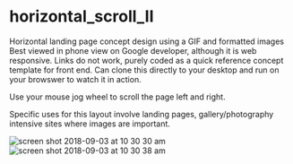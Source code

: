 # horizontal_scroll_II
Horizontal landing page concept design using a GIF and formatted images 
Best viewed in phone view on Google developer, although it is web responsive. Links do not work, purely coded as a quick reference concept template for front end. Can clone this directly to your desktop and run on your browswer to watch it in action. 

Use your mouse jog wheel to scroll the page left and right. 

Specific uses for this layout involve landing pages, gallery/photography intensive sites where images are important. 

![screen shot 2018-09-03 at 10 30 30 am](https://user-images.githubusercontent.com/22375594/44994484-79366b00-af64-11e8-8707-988dd5780143.png)
![screen shot 2018-09-03 at 10 30 38 am](https://user-images.githubusercontent.com/22375594/44994485-79366b00-af64-11e8-81d6-4b72f6079096.png)

